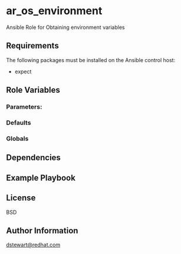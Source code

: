 # ar_os_environment
Ansible Role for Obtaining environment variables

## Requirements
The following packages must be installed on the Ansible control host:
- expect


## Role Variables

### Parameters:

### Defaults


### Globals

## Dependencies

## Example Playbook

## License

BSD

## Author Information

dstewart@redhat.com

